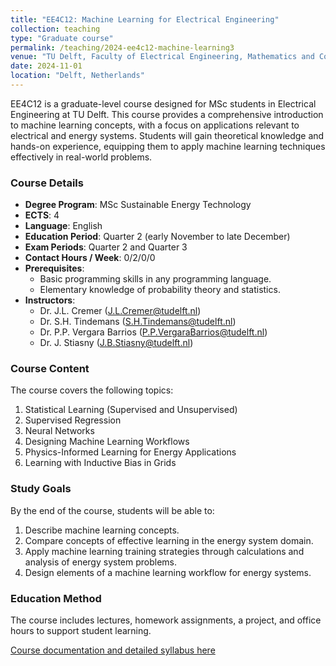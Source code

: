 ```yaml
---
title: "EE4C12: Machine Learning for Electrical Engineering"
collection: teaching
type: "Graduate course"
permalink: /teaching/2024-ee4c12-machine-learning3
venue: "TU Delft, Faculty of Electrical Engineering, Mathematics and Computer Science"
date: 2024-11-01
location: "Delft, Netherlands"
---
```


EE4C12 is a graduate-level course designed for MSc students in Electrical Engineering at TU Delft. This course provides a comprehensive introduction to machine learning concepts, with a focus on applications relevant to electrical and energy systems. Students will gain theoretical knowledge and hands-on experience, equipping them to apply machine learning techniques effectively in real-world problems.

### Course Details
- **Degree Program**: MSc Sustainable Energy Technology
- **ECTS**: 4
- **Language**: English
- **Education Period**: Quarter 2 (early November to late December)
- **Exam Periods**: Quarter 2 and Quarter 3
- **Contact Hours / Week**: 0/2/0/0
- **Prerequisites**: 
  - Basic programming skills in any programming language.
  - Elementary knowledge of probability theory and statistics.
- **Instructors**:
  - Dr. J.L. Cremer ([J.L.Cremer@tudelft.nl](mailto:J.L.Cremer@tudelft.nl))
  - Dr. S.H. Tindemans ([S.H.Tindemans@tudelft.nl](mailto:S.H.Tindemans@tudelft.nl))
  - Dr. P.P. Vergara Barrios ([P.P.VergaraBarrios@tudelft.nl](mailto:P.P.VergaraBarrios@tudelft.nl))
  - Dr. J. Stiasny ([J.B.Stiasny@tudelft.nl](mailto:J.B.Stiasny@tudelft.nl))

### Course Content
The course covers the following topics:
1. Statistical Learning (Supervised and Unsupervised)
2. Supervised Regression
3. Neural Networks
4. Designing Machine Learning Workflows
5. Physics-Informed Learning for Energy Applications
6. Learning with Inductive Bias in Grids

### Study Goals
By the end of the course, students will be able to:
1. Describe machine learning concepts.
2. Compare concepts of effective learning in the energy system domain.
3. Apply machine learning training strategies through calculations and analysis of energy system problems.
4. Design elements of a machine learning workflow for energy systems.

### Education Method
The course includes lectures, homework assignments, a project, and office hours to support student learning.

[Course documentation and detailed syllabus here](https://studiegids.tudelft.nl/a101_displayCourse.do?course_id=70087)
